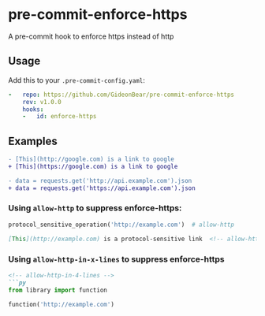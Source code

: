 # pre-commit-enforce-https
A pre-commit hook to enforce https instead of http

## Usage
Add this to your `.pre-commit-config.yaml`:
```yaml
-   repo: https://github.com/GideonBear/pre-commit-enforce-https
    rev: v1.0.0
    hooks:
    -   id: enforce-https
```
## Examples
<!-- allow-http-in-2-lines -->
```diff
- [This](http://google.com) is a link to google
+ [This](https://google.com) is a link to google
```
<!-- allow-http-in-2-lines -->
```diff
- data = requests.get('http://api.example.com').json
+ data = requests.get('https://api.example.com').json
```
### Using `allow-http` to suppress enforce-https:
```py
protocol_sensitive_operation('http://example.com')  # allow-http
```
```md
[This](http://example.com) is a protocol-sensitive link  <!-- allow-http -->
```
### Using `allow-http-in-x-lines` to suppress enforce-https
````md
<!-- allow-http-in-4-lines -->
```py
from library import function

function('http://example.com') 
````
